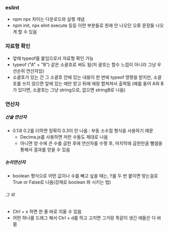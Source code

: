 ### eslint

- npm npx 차이는 다운로드와 실행 개념
- npm init, npx elint execute 등등 이런 부분들로 원래 안 나오던 오류 문장들 나오게 할 수 있음

### 자료형 확인

- 앞에 typeof를 붙임으로서 자료형 확인 가능
- typeof ("A" + "B") 같은 소괄호로 써도 됨(저 괄호는 함수 느낌이 아니라 그냥 우선순위 연산자임)
- 소괄호가 있는 건 그 소괄호 안에 있는 내용이 한 번에 typeof 영향을 받지만, 소괄호를 쓰지 않으면 앞에 있는 애만 받고 뒤에 애랑 합쳐져서 출력됨 (예를 들어 A와 B가 있다면, 소괄호는 그냥 string으로, 없으면 stringB로 나옴)

### 연산자

##### 산술 연산자

- 0.1과 0.2를 더하면 정확히 0.3이 안 나옴 : 부동 소수점 형식을 사용하기 때문
  - Decima.js를 사용하면 저런 수들도 제대로 나옴
  - 아니면 양 수에 큰 수를 곱한 후에 연산자를 수행 후, 마지막에 곱한만큼 뺄셈을 통해서 결과를 얻을 수 있음

##### 논리연산자

- boolean 형식으로 어떤 값이나 수를 빼고 싶을 때는, !!를 두 번 붙이면 맞는걸로 True or False로 나옴(강제로 boolean 화 시키는 법)

###### 그 외

- Ctrl + x 하면 한 줄 바로 지울 수 있음
- 어떤 하나를 드래그 해서 Ctrl + d를 하고 고치면 그거랑 똑같이 생긴 애들은 다 바뀜
